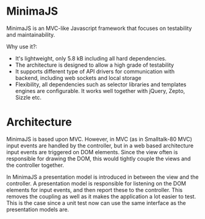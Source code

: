 MinimaJS
=========

MinimaJS is an MVC-like Javascript framework that focuses on testability and maintainability.

Why use it?:

  - It's lightweight, only 5.8 kB including all hard dependencies.
  - The architecture is designed to allow a high grade of testability
  - It supports different type of API drivers for communication with backend, including web sockets and local storage
  - Flexibility, all dependencies such as selector libraries and templates engines are configurable. It works well together with jQuery, Zepto, Sizzle etc.

Architecture
=========
MinimaJS is based upon MVC. However, in MVC (as in Smalltalk-80 MVC) input events are handled by the controller, but in a web based architecture input events are triggered on DOM elements. Since the view often is responsible for drawing the DOM, this would tightly couple the views and the controller together.

In MinimaJS a presentation model is introduced in between the view and the controller. A presentation model is responsible for listening on the DOM elements for input events, and then report these to the controller. This removes the coupling as well as it makes the application a lot easier to test. This is the case since a unit test now can use the same interface as the presentation models are. 

